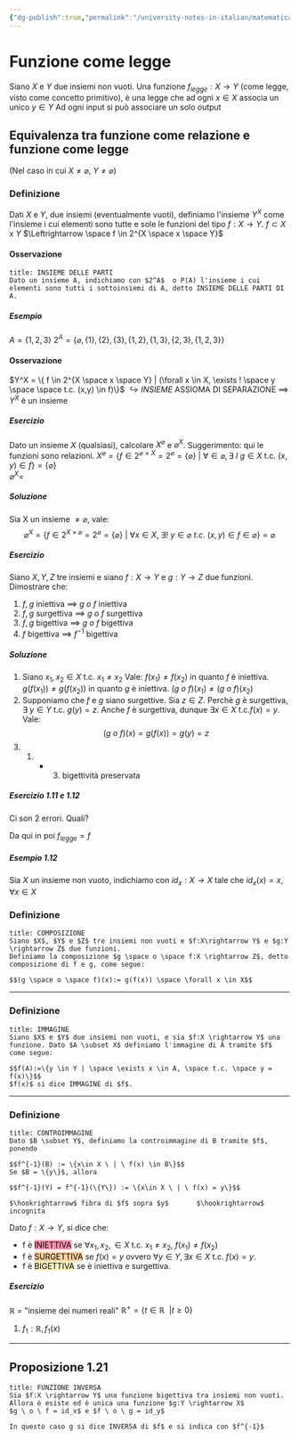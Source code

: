 ```yaml
---
{"dg-publish":true,"permalink":"/university-notes-in-italian/matematica-discreta/teoria/funzione-come-legge/"}
---
```


# Funzione come legge
Siano $X$ e $Y$ due insiemi non vuoti.
Una funzione $f_{legge}:X \rightarrow Y$ (come legge, visto come concetto primitivo),
è una legge che ad ogni $x \in X$ associa un unico $y \in Y$
Ad ogni input si può associare un solo output
## Equivalenza tra funzione come relazione e funzione come legge
(Nel caso in cui $X \neq \varnothing$, $Y \neq \varnothing$)
### Definizione
Dati $X$ e $Y$, due insiemi (eventualmente vuoti), definiamo l'insieme $Y^X$ come l'insieme i cui elementi sono tutte e sole le funzioni del tipo $f:X \rightarrow Y$.
$f \subset X$ x $Y$ $\Leftrightarrow \space f \in 2^{X \space x \space Y}$ 
#### Osservazione
```ad-info
title: INSIEME DELLE PARTI
Dato un insieme A, indichiamo con $2^A$  o P(A) l'insieme i cui elementi sono tutti i sottoinsiemi di A, detto INSIEME DELLE PARTI DI A.
```

##### Esempio
$A = \{1,2,3\}$
$2^A = \{\varnothing, \{1\}, \{2\}, \{3\}, \{1,2\}, \{1,3\}, \{2,3\}, \{1,2,3\} \}$

#### Osservazione
$Y^X = \{ f \in 2^{X \space x \space Y} | (\forall x \in X, \exists ! \space y \space \space t.c. (x,y) \in f)\}$ 
				  $\hookrightarrow INSIEME$
ASSIOMA DI SEPARAZIONE $\implies$ $Y^X$ è un insieme

##### Esercizio
Dato un insieme $X$ (qualsiasi), calcolare $X^{\varnothing}$ e $\varnothing^X$. 
Suggerimento: qui le funzioni sono relazioni.
$X^\varnothing = \{f \in 2^{\varnothing \ \times \ X} = 2^\varnothing = \{\varnothing\} \ | \ \forall \in \varnothing, \exists \ I \ g \in X$ t.c. $(x,y) \in f\} = \{\varnothing\}$  
$\varnothing^X =$

##### Soluzione
Sia X un insieme $\neq \varnothing$, vale:
$$\varnothing^X = \{f \in 2^{X \times \varnothing} = 2^\varnothing = \{\varnothing\} \ | \ \forall x \in X, \ \exists ! \ y \in \varnothing \ t.c. \ (x,y) \in f \in \varnothing\} = \varnothing$$
##### Esercizio
Siano $X,Y,Z$ tre insiemi e siano $f:X \rightarrow Y$ e $g:Y\rightarrow Z$ due funzioni. Dimostrare che:
1) $f,g$ iniettiva $\implies$ $g \ o \ f$ iniettiva
2) $f,g$ surgettiva $\implies$ $g \ o \ f$ surgettiva
3) $f,g$ bigettiva $\implies$ $g \ o \ f$ bigettiva
4) $f$ bigettiva $\implies$ $f^{-1}$ bigettiva
##### Soluzione
1. Siano $x_1, x_2 \in X$ t.c. $x_1 \neq x_2$
	Vale: $f(x_1) \neq f(x_2)$ in quanto $f$ è iniettiva.
	$g(f(x_1)) \neq g(f(x_2))$ in quanto $g$ è iniettiva.
	$(g \ o \ f)(x_1) \neq (g \ o \ f)(x_2)$
2. Supponiamo che $f$ e $g$ siano surgettive.
	Sia $z \in Z$. Perchè $g$ è surgettiva, 
	$\exists \ y \in Y$ t.c. $g(y) = z$. Anche $f$ è surgettiva, dunque $\exists x \in X$ t.c.$f(x) = y$. Vale:$$(g \ o \ f)(x) = g(f(x)) = g(y) = z$$
3. 1. + 3. bigettività preservata
##### Esercizio 1.11 e 1.12
Ci son 2 errori. Quali?
	
Da qui in poi $f_{legge} = f$

##### Esempio 1.12
Sia $X$ un insieme non vuoto, indichiamo con $id_x:X \rightarrow X$  tale che $id_x(x) = x$, $\forall x \in X$
### Definizione
```ad-info
title: COMPOSIZIONE
Siano $X$, $Y$ e $Z$ tre insiemi non vuoti e $f:X\rightarrow Y$ e $g:Y \rightarrow Z$ due funzioni.
Definiamo la composizione $g \space o \space f:X \rightarrow Z$, detto composizione di f e g, come segue:

$$(g \space o \space f)(x):= g(f(x)) \space \forall x \in X$$
```
---
### Definizione
```ad-info
title: IMMAGINE
Siano $X$ e $Y$ due insiemi non vuoti, e sia $f:X \rightarrow Y$ una funzione. Dato $A \subset X$ definiamo l'immagine di A tramite $f$ come segue:

$$f(A):=\{y \in Y | \space \exists x \in A, \space t.c. \space y = f(x)\}$$
$f(x)$ si dice IMMAGINE di $f$.
```
---
### Definizione
```ad-info
title: CONTROIMMAGINE
Dato $B \subset Y$, definiamo la controimmagine di B tramite $f$, ponendo

$$f^{-1}(B) := \{x\in X \ | \ f(x) \in B\}$$
Se $B = \{y\}$, allora

$$f^{-1}(Y) = f^{-1}(\{Y\}) := \{x\in X \ | \ f(x) = y\}$$
																				           	$\hookrightarrow$ fibra di $f$ sopra $y$       $\hookrightarrow$ incognita
```

Dato $f:X \rightarrow Y$, si dice che:
- f è <mark style="background: #FF5582A6;">INIETTIVA</mark> se $\forall x_1, x_2, \in X$ t.c. $x_1 \neq x_2$, $f(x_1) \neq f(x_2)$
- f è <mark style="background: #FFB86CA6;">SURGETTIVA</mark> se $f(x) = y$  ovvero $\forall y \in Y, \exists x \in X$ t.c. $f(x) = y$.
- f è <mark style="background: #FFF3A3A6;">BIGETTIVA</mark> se è iniettiva e surgettiva.

##### Esercizio
$\mathbb{R}$ = "insieme dei numeri reali"
$\mathbb{R}^+ = \{t \in \mathbb{R} \ \ | t \geq 0\}$
1) $f_1 : \mathbb{R}, f_1(x)$
---
## Proposizione 1.21
```ad-info
title: FUNZIONE INVERSA
Sia $f:X \rightarrow Y$ una funzione bigettiva tra insiemi non vuoti. Allora è esiste ed è unica una funzione $g:Y \rightarrow X$
$g \ o \ f = id_x$ e $f \ o \ g = id_y$

In questo caso g si dice INVERSA di $f$ e si indica con $f^{-1}$
```